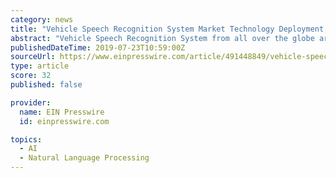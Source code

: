 ```yaml
---
category: news
title: "Vehicle Speech Recognition System Market Technology Deployment,Recent Trend,Latest Application and Top Competitors"
abstract: "Vehicle Speech Recognition System from all over the globe are likely to face multiple obstacles for the next few years. PUNE , MAHARASHTRA , INDIA , July 23, 2019 /EINPresswire.com/ -- The global Vehicle Speech Recognition System market will reach xyz ..."
publishedDateTime: 2019-07-23T10:59:00Z
sourceUrl: https://www.einpresswire.com/article/491448849/vehicle-speech-recognition-system-market-technology-deployment-recent-trend-latest-application-and-top-competitors
type: article
score: 32
published: false

provider:
  name: EIN Presswire
  id: einpresswire.com

topics:
  - AI
  - Natural Language Processing
---
```

